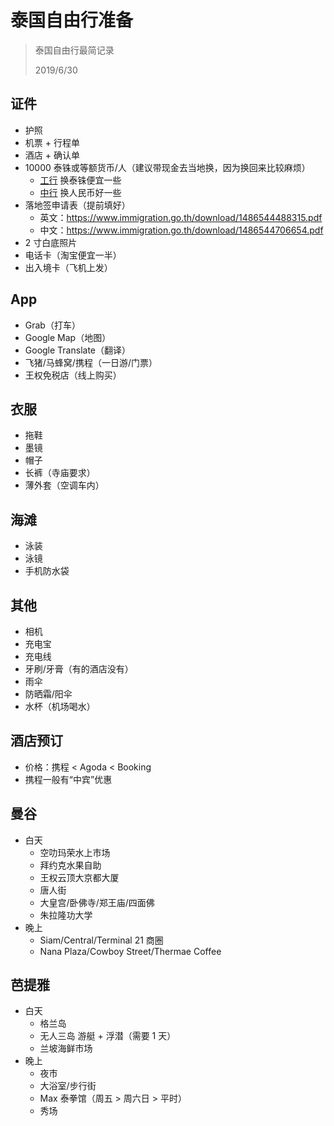 ﻿# 泰国自由行准备

> 泰国自由行最简记录
>
> 2019/6/30

## 证件

- 护照
- 机票 + 行程单
- 酒店 + 确认单
- 10000 泰铢或等额货币/人（建议带现金去当地换，因为换回来比较麻烦）
  - [工行](http://www.icbc.com.cn/icbc/%e9%87%91%e8%9e%8d%e4%bf%a1%e6%81%af/%e5%a4%96%e6%b1%87%e7%89%8c%e4%bb%b7/%e4%ba%ba%e6%b0%91%e5%b8%81%e5%a4%96%e6%b1%87%e7%89%8c%e4%bb%b7/) 换泰铢便宜一些
  - [中行](http://www.boc.cn/sourcedb/whpj/) 换人民币好一些
- 落地签申请表（提前填好）
  - 英文：https://www.immigration.go.th/download/1486544488315.pdf
  - 中文：https://www.immigration.go.th/download/1486544706654.pdf
- 2 寸白底照片
- 电话卡（淘宝便宜一半）
- 出入境卡（飞机上发）

## App

- Grab（打车）
- Google Map（地图）
- Google Translate（翻译）
- 飞猪/马蜂窝/携程（一日游/门票）
- 王权免税店（线上购买）

## 衣服

- 拖鞋
- 墨镜
- 帽子
- 长裤（寺庙要求）
- 薄外套（空调车内）

## 海滩

- 泳装
- 泳镜
- 手机防水袋

## 其他

- 相机
- 充电宝
- 充电线
- 牙刷/牙膏（有的酒店没有）
- 雨伞
- 防晒霜/阳伞
- 水杯（机场喝水）

## 酒店预订

- 价格：携程 < Agoda < Booking
- 携程一般有“中宾”优惠

## 曼谷

- 白天
  - 空叻玛荣水上市场
  - 拜约克水果自助
  - 王权云顶大京都大厦
  - 唐人街
  - 大皇宫/卧佛寺/郑王庙/四面佛
  - 朱拉隆功大学
- 晚上
  - Siam/Central/Terminal 21 商圈
  - Nana Plaza/Cowboy Street/Thermae Coffee

## 芭提雅

- 白天
  - 格兰岛
  - 无人三岛 游艇 + 浮潜（需要 1 天）
  - 兰坡海鲜市场
- 晚上
  - 夜市
  - 大浴室/步行街
  - Max 泰拳馆（周五 > 周六日 > 平时）
  - 秀场
